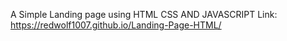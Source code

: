A Simple Landing page using HTML CSS AND JAVASCRIPT 
Link: https://redwolf1007.github.io/Landing-Page-HTML/
